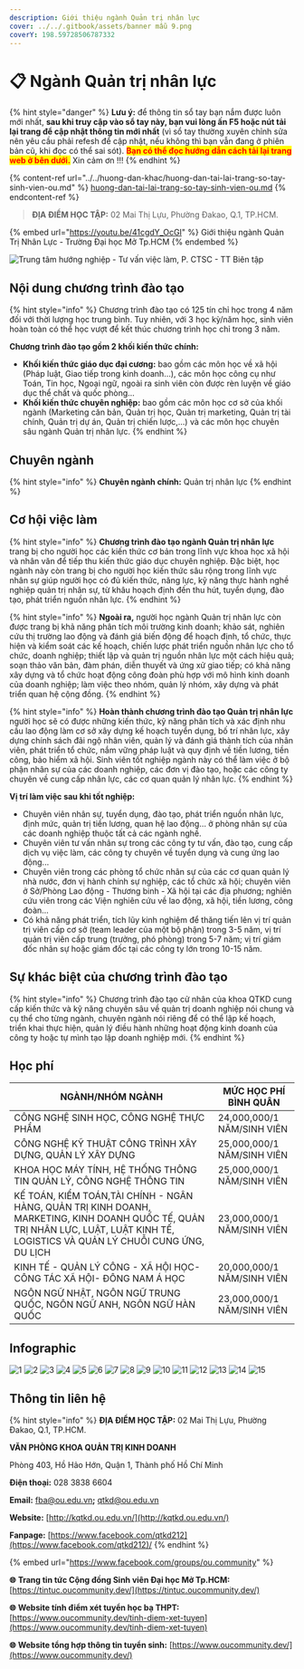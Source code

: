 ```yaml
---
description: Giới thiệu ngành Quản trị nhân lực
cover: ../../.gitbook/assets/banner mẫu 9.png
coverY: 198.59728506787332
---
```


# 📋 Ngành Quản trị nhân lực

{% hint style="danger" %}
**Lưu ý:** để thông tin sổ tay bạn nắm được luôn mới nhất, **sau khi truy cập vào sổ tay này, bạn vui lòng ấn F5 hoặc nút tải lại trang để cập nhật thông tin mới nhất** (vì sổ tay thường xuyên chỉnh sửa nên yêu cầu phải refesh để cập nhật, nếu không thì bạn vẫn đang ở phiên bản cũ, khi đọc có thể sai sót). <mark style="color:red;">**Bạn có thể đọc hướng dẫn cách tải lại trang web ở bên dưới.**</mark> Xin cảm ơn !!!
{% endhint %}

{% content-ref url="../../huong-dan-khac/huong-dan-tai-lai-trang-so-tay-sinh-vien-ou.md" %}
[huong-dan-tai-lai-trang-so-tay-sinh-vien-ou.md](../../huong-dan-khac/huong-dan-tai-lai-trang-so-tay-sinh-vien-ou.md)
{% endcontent-ref %}

> **ĐỊA ĐIỂM HỌC TẬP:** 02 Mai Thị Lựu, Phường Đakao, Q.1, TP.HCM.

{% embed url="https://youtu.be/41cgdY_OcGI" %}
Giới thiệu ngành Quản Trị Nhân Lực - Trường Đại học Mở Tp.HCM
{% endembed %}

![Trung tâm hướng nghiệp - Tư vấn việc làm, P. CTSC - TT Biên tập](<../../.gitbook/assets/Sß+ò tay h¦¦ß+¢ng nghiß+çp - bß¦ún ch+¡nh - size nhß+Å1024\_23.jpg>)

## Nội dung chương trình đào tạo

{% hint style="info" %}
Chương trình đào tạo có 125 tín chỉ học trong 4 năm đối với thời lượng học trung bình. Tuy nhiên, với 3 học kỳ/năm học, sinh viên hoàn toàn có thể học vượt để kết thúc chương trình học chỉ trong 3 năm.

**Chương trình đào tạo gồm 2 khối kiến thức chính:**

* **Khối kiến thức giáo dục đại cương:** bao gồm các môn học về xã hội (Pháp luật, Giao tiếp trong kinh doanh…), các môn học công cụ như Toán, Tin học, Ngoại ngữ, ngoài ra sinh viên còn được rèn luyện về giáo dục thể chất và quốc phòng…
* **Khối kiến thức chuyên nghiệp:** bao gồm các môn học cơ sở của khối ngành (Marketing căn bản, Quản trị học, Quản trị marketing, Quản trị tài chính, Quản trị dự án, Quản trị chiến lược,…) và các môn học chuyên sâu ngành Quản trị nhân lực.
{% endhint %}

## Chuyên ngành

{% hint style="info" %}
**Chuyên ngành chính:** Quản trị nhân lực
{% endhint %}

## Cơ hội việc làm

{% hint style="info" %}
**Chương trình đào tạo ngành Quản trị nhân lực** trang bị cho người học các kiến thức cơ bản trong lĩnh vực khoa học xã hội và nhân văn để tiếp thu kiến thức giáo dục chuyên nghiệp. Đặc biệt, học ngành này còn trang bị cho người học kiến thức sâu rộng trong lĩnh vực nhân sự giúp người học có đủ kiến thức, năng lực, kỹ năng thực hành nghề nghiệp quản trị nhân sự, từ khâu hoạch định đến thu hút, tuyển dụng, đào tạo, phát triển nguồn nhân lực.
{% endhint %}

{% hint style="info" %}
**Ngoài ra,** người học ngành Quản trị nhân lực còn được trang bị khả năng phân tích môi trường kinh doanh; khảo sát, nghiên cứu thị trường lao động và đánh giá biến động để hoạch định, tổ chức, thực hiện và kiểm soát các kế hoạch, chiến lược phát triển nguồn nhân lực cho tổ chức, doanh nghiệp; thiết lập và quản trị nguồn nhân lực một cách hiệu quả; soạn thảo văn bản, đàm phán, diễn thuyết và ứng xử giao tiếp; có khả năng xây dựng và tổ chức hoạt động công đoàn phù hợp với mô hình kinh doanh của doanh nghiệp; làm việc theo nhóm, quản lý nhóm, xây dựng và phát triển quan hệ cộng đồng.
{% endhint %}

{% hint style="info" %}
**Hoàn thành chương trình đào tạo Quản trị nhân lực** người học sẽ có được những kiến thức, kỹ năng phân tích và xác định nhu cầu lao động làm cơ sở xây dựng kế hoạch tuyển dụng, bố trí nhân lực, xây dựng chính sách đãi ngộ nhân viên, quản lý và đánh giá thành tích của nhân viên, phát triển tổ chức, nắm vững pháp luật và quy định về tiền lương, tiền công, bảo hiểm xã hội. Sinh viên tốt nghiệp ngành này có thể làm việc ở bộ phận nhân sự của các doanh nghiệp, các đơn vị đào tạo, hoặc các công ty chuyên về cung cấp nhân lực, các cơ quan quản lý nhân lực.
{% endhint %}

**Vị trí làm việc sau khi tốt nghiệp:**

* Chuyên viên nhân sự, tuyển dụng, đào tạo, phát triển nguồn nhân lực, định mức, quản trị tiền lương, quan hệ lao động… ở phòng nhân sự của các doanh nghiệp thuộc tất cả các ngành nghề.
* Chuyên viên tư vấn nhân sự trong các công ty tư vấn, đào tạo, cung cấp dịch vụ việc làm, các công ty chuyên về tuyển dụng và cung ứng lao động...
* Chuyên viên trong các phòng tổ chức nhân sự của các cơ quan quản lý nhà nước, đơn vị hành chính sự nghiệp, các tổ chức xã hội; chuyên viên ở Sở/Phòng Lao động - Thương binh - Xã hội tại các địa phương; nghiên cứu viên trong các Viện nghiên cứu về lao động, xã hội, tiền lương, công đoàn…
* Có khả năng phát triển, tích lũy kinh nghiệm để thăng tiến lên vị trí quản trị viên cấp cơ sở (team leader của một bộ phận) trong 3-5 năm, vị trí quản trị viên cấp trung (trưởng, phó phòng) trong 5-7 năm; vị trí giám đốc nhân sự hoặc giám đốc tại các công ty lớn trong 10-15 năm.

## Sự khác biệt của chương trình đào tạo

{% hint style="info" %}
Chương trình đào tạo cử nhân của khoa QTKD cung cấp kiến thức và kỹ năng chuyên sâu về quản trị doanh nghiệp nói chung và cụ thể cho từng ngành, chuyên ngành nói riêng để có thể lập kế hoạch, triển khai thực hiện, quản lý điều hành những hoạt động kinh doanh của công ty hoặc tự mình tạo lập doanh nghiệp mới.
{% endhint %}

## Học phí

| NGÀNH/NHÓM NGÀNH                                                                                                                                                                  | MỨC HỌC PHÍ BÌNH QUÂN      |
| --------------------------------------------------------------------------------------------------------------------------------------------------------------------------------- | -------------------------- |
| CÔNG NGHỆ SINH HỌC, CÔNG NGHỆ THỰC PHẨM                                                                                                                                           | 24,000,000/1 NĂM/SINH VIÊN |
| CÔNG NGHỆ KỸ THUẬT CÔNG TRÌNH XÂY DỰNG, QUẢN LÝ XÂY DỰNG                                                                                                                          | 25,000,000/1 NĂM/SINH VIÊN |
| KHOA HỌC MÁY TÍNH, HỆ THỐNG THÔNG TIN QUẢN LÝ, CÔNG NGHỆ THÔNG TIN                                                                                                                | 25,000,000/1 NĂM/SINH VIÊN |
| KẾ TOÁN, KIỂM TOÁN,TÀI CHÍNH - NGÂN HÀNG, QUẢN TRỊ KINH DOANH, MARKETING, KINH DOANH QUỐC TẾ, QUẢN TRỊ NHÂN LỰC, LUẬT, LUẬT KINH TẾ, LOGISTICS VÀ QUẢN LÝ CHUỖI CUNG ỨNG, DU LỊCH | 23,000,000/1 NĂM/SINH VIÊN |
| KINH TẾ - QUẢN LÝ CÔNG - XÃ HỘI HỌC- CÔNG TÁC XÃ HỘI- ĐÔNG NAM Á HỌC                                                                                                              | 20,000,000/1 NĂM/SINH VIÊN |
| NGÔN NGỮ NHẬT, NGÔN NGỮ TRUNG QUỐC, NGÔN NGỮ ANH, NGÔN NGỮ HÀN QUỐC                                                                                                               | 23,000,000/1 NĂM/SINH VIÊN |

## Infographic

![1](<../../.gitbook/assets/1 - tiêu đề (7) (1).png>) ![2](<../../.gitbook/assets/2 - giới thiệu chung.png>) ![3](<../../.gitbook/assets/3 - Ngành & việc làm (3).png>) ![4](<../../.gitbook/assets/4 - NGÀNH QUẢN TRỊ NHÂN LỰC 1.png>) ![5](<../../.gitbook/assets/5 - NGÀNH QUẢN TRỊ NHÂN LỰC 2.png>) ![6](<../../.gitbook/assets/6 - NGÀNH QUẢN TRỊ NHÂN LỰC 3.png>) ![7](<../../.gitbook/assets/7 - NGÀNH QUẢN TRỊ NHÂN LỰC 4.png>) ![8](<../../.gitbook/assets/8 - Mục tiêu đào tạo.png>) ![9](<../../.gitbook/assets/8 - NGÀNH QUẢN TRỊ NHÂN LỰC 5.png>) ![10](<../../.gitbook/assets/10 - MỤC TIÊU ĐÀO TẠO.png>) ![11](<../../.gitbook/assets/11 - NỘI DUNG CHƯƠNG TRÌNH ĐÀO TẠO.png>) ![12](<../../.gitbook/assets/12 - NỘI DUNG CHƯƠNG TRÌNH ĐÀO TẠO.png>) ![13](<../../.gitbook/assets/14 - học phí (1).png>) ![14](<../../.gitbook/assets/15 - học phí.png>) ![15](<../../.gitbook/assets/16 - thông tin khác.png>)

## Thông tin liên hệ

{% hint style="info" %}
**ĐỊA ĐIỂM HỌC TẬP:** 02 Mai Thị Lựu, Phường Đakao, Q.1, TP.HCM.

**VĂN PHÒNG KHOA QUẢN TRỊ KINH DOANH**

Phòng 403, Hồ Hảo Hớn, Quận 1, Thành phố Hồ Chí Minh

**Điện thoại:** 028 3838 6604

**Email:** [fba@ou.edu.vn](mailto:fba@ou.edu.vn)**;** qtkd@ou.edu.vn

**Website:** [http://kqtkd.ou.edu.vn/](http://kqtkd.ou.edu.vn/)

**Fanpage:** [https://www.facebook.com/qtkd212](https://www.facebook.com/qtkd212)/
{% endhint %}

{% embed url="https://www.facebook.com/groups/ou.community" %}

**🌐** **Trang tin tức Cộng đồng Sinh viên Đại học Mở Tp.HCM:** [https://tintuc.oucommunity.dev/](https://tintuc.oucommunity.dev/)

**🌐** **Website tính điểm xét tuyển học bạ THPT:** [https://www.oucommunity.dev/tinh-diem-xet-tuyen](https://www.oucommunity.dev/tinh-diem-xet-tuyen)

**🌐** **Website tổng hợp thông tin tuyển sinh:** [https://www.oucommunity.dev/](https://www.oucommunity.dev/)
